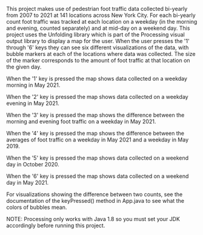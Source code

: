 This project makes use of pedestrian foot traffic data collected bi-yearly from 2007 to 2021 at 141 locations across New York City. For each bi-yearly count foot traffic was tracked at each location on a weekday (in the morning and evening, counted separately) and at mid-day on a weekend day. This project uses the Unfolding library which is part of the Processing visual output library to display a map for the user. When the user presses the '1' through '6' keys they can see six different visualizations of the data, with bubble markers at each of the locations where data was collected. The size of the marker corresponds to the amount of foot traffic at that location on the given day. 

When the '1' key is pressed the map shows data collected on a weekday morning in May 2021.

When the '2' key is pressed the map shows data collected on a weekday evening in May 2021.

When the '3' key is pressed the map shows the difference between the morning and evening foot traffic on a weekday in May 2021.

When the '4' key is pressed the map shows the difference between the averages of foot traffic on a weekday in May 2021 and a weekday in May 2019.

When the '5' key is pressed the map shows data collected on a weekend day in October 2020.

When the '6' key is pressed the map shows data collected on a weekend day in May 2021.

For visualizations showing the difference between two counts, see the documentation of the keyPressed() method in App.java to see what the colors of bubbles mean.

NOTE: Processing only works with Java 1.8 so you must set your JDK accordingly before running this project. 